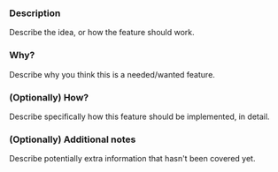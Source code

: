 ### Description

Describe the idea, or how the feature should work.

### Why?

Describe why you think this is a needed/wanted feature.

### (Optionally) How?

Describe specifically how this feature should be implemented, in detail.

### (Optionally) Additional notes

Describe potentially extra information that hasn't been covered yet.
